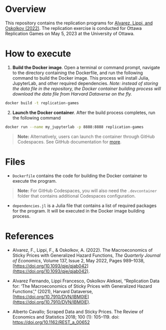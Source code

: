 # Overview

This repository contains the replication programs for [Alvarez, Lippi, and Oskolkov (2022)](https://doi.org/10.1093/qje/qjab042). The replication exercise is conducted for Ottawa Replication Games on May 5, 2023 at the University of Ottawa.

# How to execute

1. **Build the Docker image**. Open a terminal or command prompt, navigate to the directory containing the Dockerfile, and run the following command to build the Docker image. 
This process will install Julia, JupyterLab, and other required dependencies. 
*Note: instead of storing the data file in the repository, the Docker container building process will download the data file from Harvard Dataverse on the fly.*
````bash
docker build -t replication-games
````


2. **Launch the Docker container**. After the build process completes, run the following command
````bash
docker run --name my_jupyterlab -p 8888:8888 replication-games
````

> **Note:** Alternatively, users can launch the container through GitHub Codespaces. See GitHub documentation for [more](https://docs.github.com/en/codespaces/developing-in-codespaces/creating-a-codespace-for-a-repository).

# Files

- `Dockerfile` contains the code for building the Docker container to execute the program. 
> **Note:** For GitHub Codespaces, you will also need the `.devcontainer` folder that contains additional Codespaces configuration.

- `dependencies.jl` is a Julia file that contains a list of required packages for the program. It will be executed in the Docker image building process.

# References

- Alvarez, F., Lippi, F., & Oskolkov, A. (2022). The Macroeconomics of Sticky Prices with Generalized Hazard Functions, _The Quarterly Journal of Economics_, Volume 137, Issue 2, May 2022, Pages 989–1038, [https://doi.org/10.1093/qje/qjab042](https://doi.org/10.1093/qje/qjab042).

- Alvarez Fernando, Lippi Francesco, Oskolkov Aleksei, “Replication Data for: ‘The Macroeconomics of Sticky Prices with Generalized Hazard Functions’,” (2021), Harvard Dataverse, [https://doi.org/10.7910/DVN/IBM0IE](https://doi.org/10.7910/DVN/IBM0IE).

- Alberto Cavallo; Scraped Data and Sticky Prices. The Review of Economics and Statistics 2018; 100 (1): 105–119. doi: https://doi.org/10.1162/REST_a_00652
